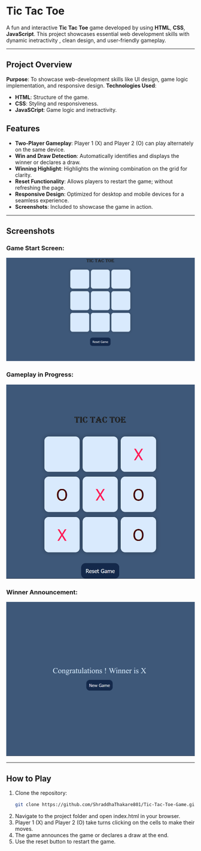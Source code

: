 # Tic Tac Toe

A fun and interactive **Tic Tac Toe** game developed by using **HTML**, **CSS**, **JavaScript**. This project showcases essential web development skills with dynamic inetractivity , clean design, and user-friendly gameplay.

---

## Project Overview
**Purpose**: To showcase web-development skills like UI design, game logic implementation, and responsive design.
**Technologies Used**:
- **HTML**: Structure of the game.
- **CSS**: Styling and responsiveness.
- **JavaSCript**: Game logic and inetractivity.

## Features
- **Two-Player Gameplay**: Player 1 (X) and Player 2 (O) can play alternately on the same device.
- **Win and Draw Detection**: Automatically identifies and displays the winner or declares a draw.
- **Winning Highlight**: Highlights the winning combination on the grid for clarity.
- **Reset Functionality**: Allows players to restart the game; without refreshing the page.
- **Responsive Design**: Optimized for desktop and mobile devices for a seamless experience.
- **Screenshots**: Included to showcase the game in action.

---

## Screenshots 
### Game Start Screen: 
![Game Start](Screenshots/SS1.png)

### Gameplay in Progress:
![Gameplay](Screenshots/SS2.png)

### Winner Announcement:
![Winner](Screenshots/SS3.png)

---

## How to Play
1. Clone the repository:
   ```bash
   git clone https://github.com/ShraddhaThakare801/Tic-Tac-Toe-Game.git

2. Navigate to the project folder and open index.html in your browser.
3. Player 1 (X) and Player 2 (O) take turns clicking on the cells to make their moves.
4. The game announces the game or declares a draw at the end.
5. Use the reset button to restart the game.






